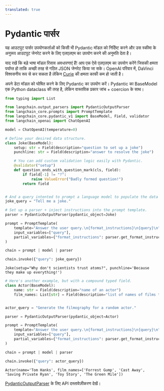```yaml
---
translated: true
---
```


# Pydantic पार्सर

यह आउटपुट पार्सर उपयोगकर्ताओं को किसी भी Pydantic मॉडल को निर्दिष्ट करने और उस स्कीमा के अनुरूप आउटपुट जेनरेट करने के लिए एलएलएम का उपयोग करने की अनुमति देता है।

याद रखें कि बड़े भाषा मॉडल रिसाव अवधारणाएं हैं! आप एक ऐसे एलएलएम का उपयोग करेंगे जिसकी क्षमता पर्याप्त हो ताकि अच्छी तरह से गठित JSON जेनरेट किया जा सके। OpenAI परिवार में, DaVinci विश्वसनीय रूप से कर सकता है लेकिन [Curie](https://wiprotechblogs.medium.com/davinci-vs-curie-a-comparison-between-gpt-3-engines-for-extractive-summarization-b568d4633b3b) की क्षमता काफी कम हो जाती है।

अपने डेटा मॉडल को घोषित करने के लिए Pydantic का उपयोग करें। Pydantic का BaseModel एक Python dataclass की तरह है, लेकिन वास्तविक प्रकार जांच + coercion के साथ।

```python
from typing import List

from langchain.output_parsers import PydanticOutputParser
from langchain_core.prompts import PromptTemplate
from langchain_core.pydantic_v1 import BaseModel, Field, validator
from langchain_openai import ChatOpenAI
```

```python
model = ChatOpenAI(temperature=0)
```

```python
# Define your desired data structure.
class Joke(BaseModel):
    setup: str = Field(description="question to set up a joke")
    punchline: str = Field(description="answer to resolve the joke")

    # You can add custom validation logic easily with Pydantic.
    @validator("setup")
    def question_ends_with_question_mark(cls, field):
        if field[-1] != "?":
            raise ValueError("Badly formed question!")
        return field


# And a query intented to prompt a language model to populate the data structure.
joke_query = "Tell me a joke."

# Set up a parser + inject instructions into the prompt template.
parser = PydanticOutputParser(pydantic_object=Joke)

prompt = PromptTemplate(
    template="Answer the user query.\n{format_instructions}\n{query}\n",
    input_variables=["query"],
    partial_variables={"format_instructions": parser.get_format_instructions()},
)

chain = prompt | model | parser

chain.invoke({"query": joke_query})
```

```output
Joke(setup="Why don't scientists trust atoms?", punchline='Because they make up everything!')
```

```python
# Here's another example, but with a compound typed field.
class Actor(BaseModel):
    name: str = Field(description="name of an actor")
    film_names: List[str] = Field(description="list of names of films they starred in")


actor_query = "Generate the filmography for a random actor."

parser = PydanticOutputParser(pydantic_object=Actor)

prompt = PromptTemplate(
    template="Answer the user query.\n{format_instructions}\n{query}\n",
    input_variables=["query"],
    partial_variables={"format_instructions": parser.get_format_instructions()},
)

chain = prompt | model | parser

chain.invoke({"query": actor_query})
```

```output
Actor(name='Tom Hanks', film_names=['Forrest Gump', 'Cast Away', 'Saving Private Ryan', 'Toy Story', 'The Green Mile'])
```

[PydanticOutputParser](https://api.python.langchain.com/en/latest/output_parsers/langchain_core.output_parsers.pydantic.PydanticOutputParser.html#langchain_core.output_parsers.pydantic.PydanticOutputParser) के लिए API दस्तावेज़ीकरण देखें।
